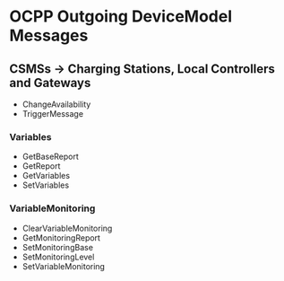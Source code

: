 ﻿# OCPP Outgoing DeviceModel Messages


## CSMSs -> Charging Stations, Local Controllers and Gateways

- ChangeAvailability
- TriggerMessage

### Variables
- GetBaseReport
- GetReport
- GetVariables
- SetVariables

### VariableMonitoring
- ClearVariableMonitoring
- GetMonitoringReport
- SetMonitoringBase
- SetMonitoringLevel
- SetVariableMonitoring
